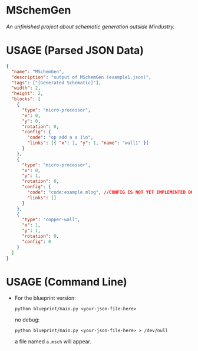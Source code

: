 # MSchemGen

_An unfinished project about schematic generation outside Mindustry._

# USAGE (Parsed JSON Data)

```json
{
  "name": "MSchemGen",
  "description": "output of MSchemGen (example1.json)",
  "tags": ["[Generated Schematic]"],
  "width": 2,
  "height": 2,
  "blocks": [
    {
      "type": "micro-processor",
      "x": 0,
      "y": 0,
      "rotation": 0,
      "config": {
        "code": "op add a a 1\n",
        "links": [{ "x": 1, "y": 1, "name": "wall1" }]
      }
    },
    {
      "type": "micro-processor",
      "x": 0,
      "y": 1,
      "rotation": 0,
      "config": {
        "code": "code:example.mlog", //CONFIG IS NOT YET IMPLEMENTED DO NOT TRY TO USE
        "links": []
      }
    },
    {
      "type": "copper-wall",
      "x": 1,
      "y": 1,
      "rotation": 0,
      "config": 0
    }
  ]
}
```

# USAGE (Command Line)

- For the blueprint version:

  ```
  python blueprint/main.py <your-json-file-here>
  ```

  no debug:

  ```
  python blueprint/main.py <your-json-file-here> > /dev/null
  ```

  a file named `a.msch` will appear.

